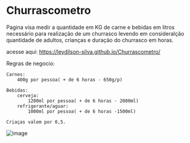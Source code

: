 # Churrascometro
Pagina visa medir a quantidade em KG de carne e bebidas em litros necessário para realização de um churrasco levendo em consideralção quantidade de adultos, crianças e duração do churrasco em horas.

acesse aqui: https://leydilson-silva.github.io/Churrascometro/
 
 Regras de negocio:
    
    Carnes:
        400g por pessoa( + de 6 horas - 650g/p)
    
    Bebidas:
        cerveja:
            1200ml por pessoa( + de 6 horas - 2000ml)
        refrigerante/aguar:
            1000ml por pessoa( + de 6 horas -1500ml)

    Criaças valem por 0,5.

![image](https://user-images.githubusercontent.com/60554356/180315911-62f8fd2c-dba1-4fbb-aad4-4c5b1eadbff5.png)
